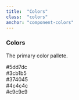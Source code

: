 ```yaml
---
title:  "Colors"
class: 	"colors"
anchor: "component-colors"
---
```

<h3><a name="component-colors"></a>Colors</h3>

The primary color pallete. 

<div class="color color-teal">#5dd7dc</div>
<div class="color color-dark-teal">#3cb1b5</div>
<div class="color color-rank-gray">#374045</div>
<div class="color color-gray">#4c4c4c</div>
<div class="color color-light-gray">#c9c9c9</div>